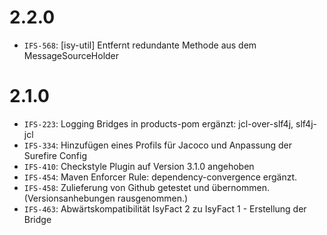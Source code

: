 # 2.2.0
- `IFS-568`: [isy-util] Entfernt redundante Methode aus dem MessageSourceHolder 

# 2.1.0
- `IFS-223`: Logging Bridges in products-pom ergänzt: jcl-over-slf4j, slf4j-jcl
- `IFS-334`: Hinzufügen eines Profils für Jacoco und Anpassung der Surefire Config
- `IFS-410`: Checkstyle Plugin auf Version 3.1.0 angehoben
- `IFS-454`: Maven Enforcer Rule: dependency-convergence ergänzt.
- `IFS-458`: Zulieferung von Github getestet und übernommen. (Versionsanhebungen rausgenommen.)
- `IFS-463`: Abwärtskompatibilität IsyFact 2 zu IsyFact 1 - Erstellung der Bridge